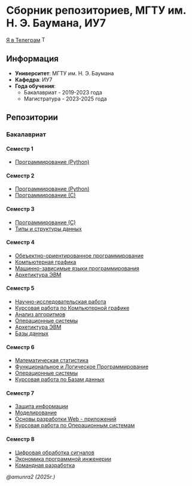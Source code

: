 # Сборник репозиториев, МГТУ им. Н. Э. Баумана, ИУ7

[Я в Телеграм](https://t.me/amunra2) <img src="https://img.icons8.com/external-tal-revivo-shadow-tal-revivo/344/external-telegram-is-a-cloud-based-instant-messaging-and-voice-over-ip-service-logo-shadow-tal-revivo.png" alt="Telegram" width=15>

## Информация

* **Университет**: МГТУ им. Н. Э. Баумана
* **Кафедра**: ИУ7
* **Года обучения**:
  * Бакалавриат - 2019-2023 года
  * Магистратура - 2023-2025 года


## Репозитории

### Бакалавриат

#### Семестр 1

* [Программирование (Python)](https://github.com/amunra2/python-bmstu-iu7/tree/main/sem1)


#### Семестр 2

* [Программирование (Python)](https://github.com/amunra2/python-bmstu-iu7/tree/main/sem2)
* [Программирование (С)](https://github.com/amunra2/c-bmstu-iu7)


#### Семестр 3

* [Программирование (С)](https://github.com/amunra2/c-bmstu-iu7)
* [Типы и структуры данных](https://github.com/amunra2/tads-bmstu-iu7)


#### Семестр 4

* [Обеъектно-ориентированное программирование](https://github.com/amunra2/oop-bmstu-iu7)
* [Компьютерная графика](https://github.com/amunra2/cg-bmstu-iu7)
* [Машинно-зависимые языки программирования](https://github.com/amunra2/mdpl-bmstu-iu7)
* [Архетиктура ЭВМ](https://github.com/amunra2/aevm-bmstu-iu7/tree/main/sem4)


#### Семестр 5

* [Научно-исследовательская работа](https://github.com/amunra2/rw-bmstu-iu7)
* [Курсовая работа по Компьютерной графике](https://github.com/amunra2/cg-cp-bmstu-iu7)
* [Анализ алгоритмов](https://github.com/amunra2/aa-bmstu-iu7)
* [Операционные системы](https://github.com/amunra2/os5-bmstu-iu7)
* [Архетиктура ЭВМ](https://github.com/amunra2/aevm-bmstu-iu7/tree/main/sem5) 
* [Базы данных](https://github.com/amunra2/db-bmstu-iu7)


#### Семестр 6

* [Математическая статистика](https://github.com/amunra2/mathstat-bmstu-iu7)
* [Функциональное и Логическое Программирование](https://github.com/amunra2/falp-bmstu-iu7)
* [Операционные системы](https://github.com/amunra2/os6-bmstu-iu7)
* [Курсовая работа по Базам данных](https://github.com/amunra2/db-cp-bmstu-iu7)


#### Семестр 7

* [Защита информации](https://github.com/amunra2/is-bmstu-iu7) 
* [Моделирование](https://github.com/amunra2/modeling-bmstu-iu7)
* [Основы разработки Web - приложений](https://github.com/amunra2/web-bmstu-iu7)
* [Курсовая работа по Операционным системам](https://github.com/amunra2/os-cp-bmstu-iu7)


#### Семестр 8

* [Цифровая обработка сигналов](https://github.com/amunra2/dsp-bmstu-iu7) 
* [Экономика программной инженерии](https://github.com/amunra2/bmstu-iu7-epe) 
* [Командная разработка](https://github.com/amunra2/team-dev-bmstu-iu7)

_@amunra2 (2025г.)_
